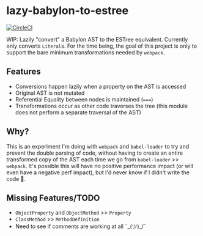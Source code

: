 # lazy-babylon-to-estree

[![CircleCI](https://circleci.com/gh/DrewML/lazy-babylon-to-estree.svg?style=svg)](https://circleci.com/gh/DrewML/lazy-babylon-to-estree)

WIP: Lazily "convert" a Babylon AST to the ESTree equivalent. Currently only converts `Literal`s. For the time being, the goal of this project is only to support the bare minimum transformations needed by `webpack`.

## Features

* Conversions happen lazily when a property on the AST is accessed
* Original AST is not mutated
* Referential Equality between nodes is maintained (`===`)
* Transformations occur as other code traverses the tree (this module does not perform a separate traversal of the AST)

## Why?

This is an experiment I'm doing with `webpack` and `babel-loader` to try and prevent the double parsing of code, without having to create an entire transformed copy of the AST each time we go from `babel-loader` >> `webpack`. It's possible this will have no positive performance impact (or will even have a negative perf impact), but I'd never know if I didn't write the code 🕺.

## Missing Features/TODO

* `ObjectProperty` and `ObjectMethod` >> `Property`
* `ClassMethod` >> `MethodDefinition`
* Need to see if comments are working at all ¯\_(ツ)\_/¯
